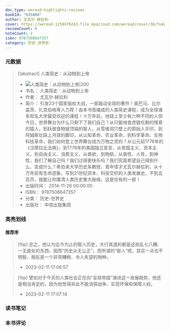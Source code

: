 ```yaml
---
doc_type: weread-highlights-reviews
bookId: "635800"
author: 尤瓦尔·赫拉利
cover: https://weread-1258476243.file.myqcloud.com/weread/cover/36/YueWen_635800/t7_YueWen_635800.jpg
reviewCount: 0
noteCount: 2
isbn: 9787508647357
category: 历史-世界史
---
```

### 元数据
> [!abstract] 人类简史：从动物到上帝
> - ![ 人类简史：从动物到上帝|200](https://weread-1258476243.file.myqcloud.com/weread/cover/36/YueWen_635800/t7_YueWen_635800.jpg)
> - 书名： 人类简史：从动物到上帝
> - 作者： 尤瓦尔·赫拉利
> - 简介： 引发23个国家版权大战，一部轰动全球的著作！奥巴马、比尔盖茨、扎克伯格等人力荐！由本书改编成的人类简史课程，成为全球诸多知名大学最受欢迎的课程！十万年前，地球上至少有六种不同的人但今日，世界舞台为什么只剩下了我们自己？从只能啃食虎狼吃剩的残骨的猿人，到跃居食物链顶端的智人，从雪维洞穴壁上的原始人手印，到阿姆斯壮踩上月球的脚印，从认知革命、农业革命，到科学革命、生物科技革命，我们如何登上世界舞台成为万物之灵的？从公元前1776年的《汉摩拉比法典》，到1776年的美国独立宣言，从帝国主义、资本主义，到自由主义、消费主义，从兽欲，到物欲，从兽性、人性，到神性，我们了解自己吗？我们过得更快乐吗？我们究竟希望自己得到什么、变成什么？希伯来大学历史系教授，青年怪才尤瓦尔赫拉利，从十万年前有生命迹象，写到21世纪资本、科技交织的人类发展史。不到五百页，就能让你厘清人类历史重大脉络，这是仅有的一部！
> - 出版时间： 2014-11-26 00:00:00
> - ISBN： 9787508647357
> - 分类： 历史-世界史
> - 出版社： 中信出版集团
### 高亮划线

#### 推荐序
> [!tip] 总之，他认为迄今为止的智人历史，大行其道的都是这些乱七八糟、一无是处的东西，因而“历史从无公正”，而所谓的“智人”呢，其实一点也不明智，相反是一个非常糟糕、令人失望的物种。
> - 2023-02-11 17:06:57

> [!tip] 譬如对于今天的人类社会正在向“全球帝国”演进这一发展趋势，他还是相当肯定的，因为他觉得非此不能消弭战争、实现环保和保障人权。
> - 2023-02-11 17:07:14

### 读书笔记

### 本书评论
